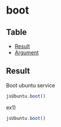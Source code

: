 # boot

Table
-----------------

* [Result](#result)
* [Argument](#argument)


## Result

Boot ubuntu service


```js.js
jsUbuntu.boot()
```


ex1) 

```js.js
jsUbuntu.boot()

```

